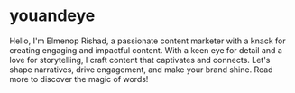 # youandeye
Hello, I'm Elmenop Rishad, a passionate content marketer with a knack for creating engaging and impactful content. With a keen eye for detail and a love for storytelling, I craft content that captivates and connects. Let's shape narratives, drive engagement, and make your brand shine. Read more to discover the magic of words!

